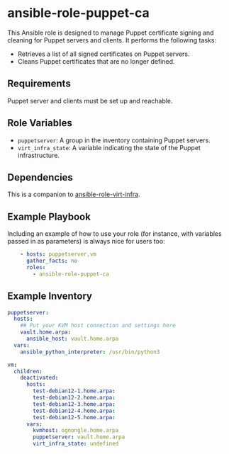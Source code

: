 # ansible-role-puppet-ca

This Ansible role is designed to manage Puppet certificate signing and cleaning for Puppet servers and clients. It performs the following tasks:

- Retrieves a list of all signed certificates on Puppet servers.
- Cleans Puppet certificates that are no longer defined.

## Requirements

Puppet server and clients must be set up and reachable.

## Role Variables

- `puppetserver`: A group in the inventory containing Puppet servers.
- `virt_infra_state`: A variable indicating the state of the Puppet infrastructure.

## Dependencies

This is a companion to [ansible-role-virt-infra](https://github.com/Enucatl/ansible-role-virt-infra).

## Example Playbook

Including an example of how to use your role (for instance, with variables passed in as parameters) is always nice for users too:

```yaml
    - hosts: puppetserver,vm
      gather_facts: no
      roles:
        - ansible-role-puppet-ca
```

## Example Inventory

```yaml
puppetserver:
  hosts:
    ## Put your KVM host connection and settings here
    vault.home.arpa:
      ansible_host: vault.home.arpa
  vars:
    ansible_python_interpreter: /usr/bin/python3

vm:
  children:
    deactivated:
      hosts:
        test-debian12-1.home.arpa:
        test-debian12-2.home.arpa:
        test-debian12-3.home.arpa:
        test-debian12-4.home.arpa:
        test-debian12-5.home.arpa:
      vars:
        kvmhost: ognongle.home.arpa
        puppetserver: vault.home.arpa
        virt_infra_state: undefined
```
